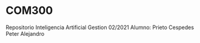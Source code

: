 # COM300
Repositorio Inteligencia Artificial Gestion 02/2021
Alumno: Prieto Cespedes Peter Alejandro
